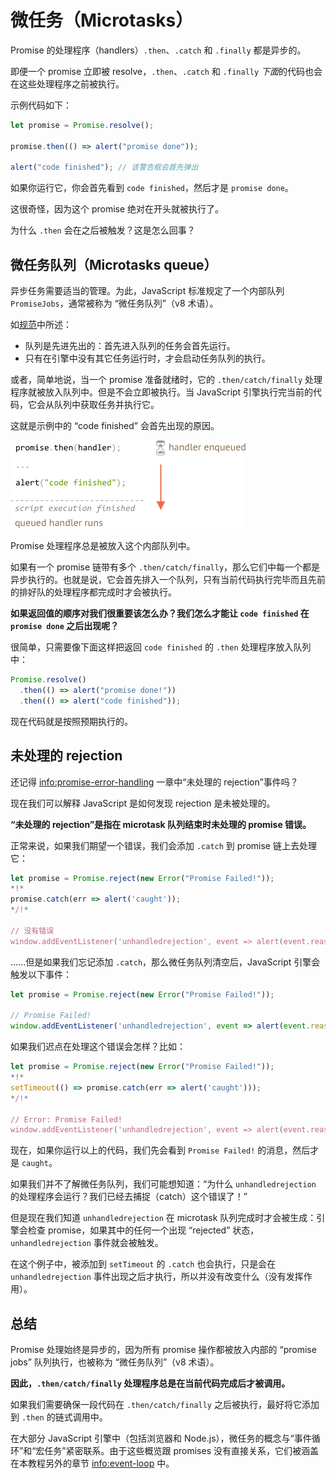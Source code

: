 
# 微任务（Microtasks）

Promise 的处理程序（handlers）`.then`、`.catch` 和 `.finally` 都是异步的。

即便一个 promise 立即被 resolve，`.then`、`.catch` 和 `.finally` *下面*的代码也会在这些处理程序之前被执行。

示例代码如下：

```js run
let promise = Promise.resolve();

promise.then(() => alert("promise done"));

alert("code finished"); // 该警告框会首先弹出
```

如果你运行它，你会首先看到 `code finished`，然后才是 `promise done`。

这很奇怪，因为这个 promise 绝对在开头就被执行了。

为什么 `.then` 会在之后被触发？这是怎么回事？

## 微任务队列（Microtasks queue）

异步任务需要适当的管理。为此，JavaScript 标准规定了一个内部队列 `PromiseJobs`，通常被称为 “微任务队列”（v8 术语）。

如[规范](https://tc39.github.io/ecma262/#sec-jobs-and-job-queues)中所述：

- 队列是先进先出的：首先进入队列的任务会首先运行。
- 只有在引擎中没有其它任务运行时，才会启动任务队列的执行。

或者，简单地说，当一个 promise 准备就绪时，它的 `.then/catch/finally` 处理程序就被放入队列中。但是不会立即被执行。当 JavaScript 引擎执行完当前的代码，它会从队列中获取任务并执行它。

这就是示例中的 “code finished” 会首先出现的原因。

![](promiseQueue.png)

Promise 处理程序总是被放入这个内部队列中。

如果有一个 promise 链带有多个 `.then/catch/finally`，那么它们中每一个都是异步执行的。也就是说，它会首先排入一个队列，只有当前代码执行完毕而且先前的排好队的处理程序都完成时才会被执行。

**如果返回值的顺序对我们很重要该怎么办？我们怎么才能让 `code finished` 在 `promise done` 之后出现呢？**

很简单，只需要像下面这样把返回 `code finished` 的 `.then` 处理程序放入队列中：

```js run
Promise.resolve()
  .then(() => alert("promise done!"))
  .then(() => alert("code finished"));
```

现在代码就是按照预期执行的。

## 未处理的 rejection

还记得 <info:promise-error-handling> 一章中“未处理的 rejection”事件吗？

现在我们可以解释 JavaScript 是如何发现 rejection 是未被处理的。

**“未处理的 rejection”是指在 microtask 队列结束时未处理的 promise 错误。**

正常来说，如果我们期望一个错误，我们会添加 `.catch` 到 promise 链上去处理它：

```js run
let promise = Promise.reject(new Error("Promise Failed!"));
*!*
promise.catch(err => alert('caught'));
*/!*

// 没有错误
window.addEventListener('unhandledrejection', event => alert(event.reason));
```

......但是如果我们忘记添加 `.catch`，那么微任务队列清空后，JavaScript 引擎会触发以下事件：

```js run
let promise = Promise.reject(new Error("Promise Failed!"));

// Promise Failed!
window.addEventListener('unhandledrejection', event => alert(event.reason));
```

如果我们迟点在处理这个错误会怎样？比如：

```js run
let promise = Promise.reject(new Error("Promise Failed!"));
*!*
setTimeout(() => promise.catch(err => alert('caught')));
*/!*

// Error: Promise Failed!
window.addEventListener('unhandledrejection', event => alert(event.reason));
```

现在，如果你运行以上的代码，我们先会看到 `Promise Failed!` 的消息，然后才是 `caught`。

如果我们并不了解微任务队列，我们可能想知道：“为什么 `unhandledrejection` 的处理程序会运行？我们已经去捕捉（catch）这个错误了！”

但是现在我们知道 `unhandledrejection` 在 microtask 队列完成时才会被生成：引擎会检查 promise，如果其中的任何一个出现 “rejected” 状态，`unhandledrejection` 事件就会被触发。

在这个例子中，被添加到 `setTimeout` 的 `.catch` 也会执行，只是会在 `unhandledrejection` 事件出现之后才执行，所以并没有改变什么（没有发挥作用）。

## 总结

Promise 处理始终是异步的，因为所有 promise 操作都被放入内部的 “promise jobs” 队列执行，也被称为 “微任务队列”（v8 术语）。

**因此，`.then/catch/finally` 处理程序总是在当前代码完成后才被调用。**

如果我们需要确保一段代码在 `.then/catch/finally` 之后被执行，最好将它添加到 `.then` 的链式调用中。

在大部分 JavaScript 引擎中（包括浏览器和 Node.js），微任务的概念与“事件循环”和“宏任务”紧密联系。由于这些概览跟 promises 没有直接关系，它们被涵盖在本教程另外的章节 <info:event-loop> 中。
